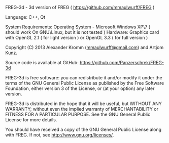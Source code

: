 FREG-3d - 3d version of FREG ( https://github.com/mmaulwurff/FREG )

Language: C++, Qt

System Requirements: 
Operating System - Microsoft Windows XP\7 ( should work On GNU\Linux, but it is not tested )
Hardware: Graphics card with OpenGL 2.1 ( for light version ) or OpenGL 3.3 ( for full version )


Copyright (C) 2013 Alexander Kromm (mmaulwurff@gmail.com) and Artjom Kunz.

Source code is available at GitHub: https://github.com/Panzerschrek/FREG-3d


FREG-3d is free software: you can redistribute it and/or modify
it under the terms of the GNU General Public License as published by
the Free Software Foundation, either version 3 of the License, or
(at your option) any later version.

FREG-3d is distributed in the hope that it will be useful,
but WITHOUT ANY WARRANTY; without even the implied warranty of
MERCHANTABILITY or FITNESS FOR A PARTICULAR PURPOSE.  See the
GNU General Public License for more details.

You should have received a copy of the GNU General Public License
along with FREG. If not, see <http://www.gnu.org/licenses/>.
